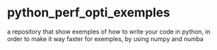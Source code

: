 # python_perf_opti_exemples
a repository that show exemples of how to write your code in python, in order to make it way faster
for exemples, by using numpy and numba
